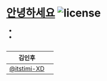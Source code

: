 # [안녕하세요](https://github.com/itstimi-XD/practice) ![license](https://img.shields.io/badge/license-MIT-blueviolet.svg)


*
*

## 
|김인후||
| --- | ---|
| [@itstimi-XD](https://github.com/itstimi-XD)| |

